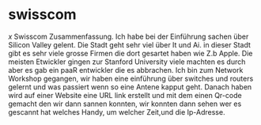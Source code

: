 # swisscom
_x_ Swisscom Zusammenfassung.
Ich habe bei der Einführung sachen über Silicon Valley gelent. Die Stadt geht sehr viel über It und Ai. in dieser Stadt gibt es sehr viele grosse Firmen die dort gesartet haben wie Z.b Apple. Die meisten Etwickler gingen zur Stanford University  viele machten es durch aber es gab ein paaR entwickler die es abbrachen. Ich bin zum Network Workshop gegangen, wir haben eine einführung über switches und routers gelernt und was passiert wenn so eine Antene kapput geht. Danach haben wird auf einer Website eine URL link erstellt und mit dem einen Qr-code gemacht den wir dann sannen konnten, wir konnten dann sehen wer es  gescannt hat welches Handy, um welcher Zeit,und die Ip-Adresse.
